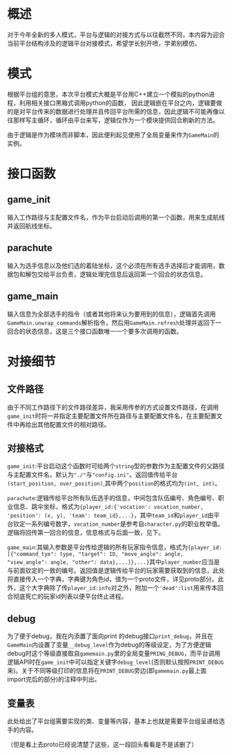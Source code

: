 # 概述

对于今年全新的多人模式，平台与逻辑的对接方式与以往截然不同，本内容为迎合当前平台结构涉及的逻辑平台对接模式，希望学长别开喷，学弟别模仿。

# 模式

根据平台组的意思，本次平台模式大概是平台用C++建立一个模拟的python进程，利用相关接口黑箱式调用python的函数， 因此逻辑嵌在平台之内，逻辑要做的是对平台传来的数据进行处理并且传回平台所需的信息，因此逻辑不可能再像以往那样写主循环，循环由平台来写，逻辑仅作为一个模块提供回合刷新的方法。

由于逻辑是作为模块而非脚本，因此便利起见使用了全局变量来作为`GameMain`的实例。

# 接口函数

## game_init

输入工作路径与主配置文件名，作为平台启动后调用的第一个函数，用来生成航线并返回航线坐标。

## parachute

输入为选手信息以及他们选的着陆坐标，这个必须在所有选手选择后才能调用，数据包和解包交给平台负责，逻辑处理完信息后返回第一个回合的状态信息。

## game_main

输入信息为全部选手的指令（或者其他将来认为要用到的信息），逻辑首先调用`GameMain.unwrap_commands`解析指令，然后用`GameMain.refresh`处理并返回下一回合的状态信息，这是三个接口函数唯一一个要多次调用的函数。

# 对接细节

## 文件路径

由于不同工作路径下的文件路径差异，我采用传参的方式设置文件路径，在调用`game_init`时将一并指定主要配置文件所在路径与主要配置文件名，在主要配置文件中再给出其他配置文件的相对路径。

## 对接格式

`game_init`:平台启动这个函数时可给两个`string`型的参数作为主配置文件的父路径与主配置文件名，默认为`"./"`与`"config.ini"`。返回值传给平台`(start_position, over_position)`,其中两个`position`的格式均为`(int, int)`。

`parachute`:逻辑传给平台所有队伍选手的信息，中间包含队伍编号、角色编号、职业信息、跳伞坐标，格式为`{player_id:{'vocation': vocation_number, 'position': (x, y), 'team': team_id},...}`，其中`team_id`和`player_id`由平台钦定一系列编号数字，`vocation_number`是参考自`character.py`的职业枚举值。逻辑将回传第一回合的信息，信息格式与后面一致，见下。

`game_main`:其输入参数是平台传给逻辑的所有玩家指令信息，格式为`{player_id: [{"command_tye": type, "target": ID, "move_angle": angle, "view_angle": angle, "other": data},...]},...}`其中`player_number`应当是与前面钦定的一致的编号。返回值是逻辑传给平台的玩家需要获取到的信息，此处将直接传入一个字典，字典键为角色id，值为一个proto文件，详见proto部分。此外，这个大字典除了传`player_id:info`对之外，附加一个`'dead':list`用来传本回合彻底死亡的玩家id列表以便平台终止进程。

## debug

为了便于debug，我在内添置了面向print 的debug接口`print_debug`，并且在`GameMain`内设置了变量`__debug_level`作为debug的等级设定，为了方便逻辑debug时这个等级直接取自`gamemain.py`里的全局变量`PRING_DEBUG`，而平台调用逻辑API时在`game_init`中可以指定关键字`debug_level`(否则默认按照`PRINT_DEBUG`来)。关于不同等级打印的信息将在`PRINT_DEBUG`旁边(即`gamemain.py`最上面import完后的部分)的注释中列出。

## 变量表

此处给出了平台组需要实现的类、变量等内容，基本上也就是需要平台组呈递给选手的内容。

（但是看上去proto已经说清楚了这些，这一段回头看看是不是该删了）